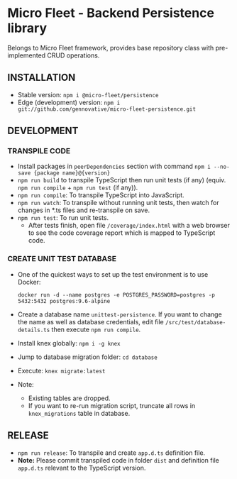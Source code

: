 # Micro Fleet - Backend Persistence library

Belongs to Micro Fleet framework, provides base repository class with pre-implemented CRUD operations.

## INSTALLATION

- Stable version: `npm i @micro-fleet/persistence`
- Edge (development) version: `npm i git://github.com/gennovative/micro-fleet-persistence.git`

## DEVELOPMENT

  ### TRANSPILE CODE
  - Install packages in `peerDependencies` section with command `npm i --no-save {package name}@{version}`
  - `npm run build` to transpile TypeScript then run unit tests (if any) (equiv. `npm run compile` + `npm run test` (if any)).
  - `npm run compile`: To transpile TypeScript into JavaScript.
  - `npm run watch`: To transpile without running unit tests, then watch for changes in *.ts files and re-transpile on save.
  - `npm run test`: To run unit tests.
    * After tests finish, open file `/coverage/index.html` with a web browser to see the code coverage report which is mapped to TypeScript code.

  ### CREATE UNIT TEST DATABASE
  - One of the quickest ways to set up the test environment is to use Docker:

    `docker run -d --name postgres -e POSTGRES_PASSWORD=postgres -p 5432:5432 postgres:9.6-alpine`

  - Create a database name `unittest-persistence`. If you want to change the name as well as database credentials, edit file `/src/test/database-details.ts` then execute `npm run compile`.
  - Install knex globally: `npm i -g knex`
  - Jump to database migration folder: `cd database`
  - Execute: `knex migrate:latest`
  - Note:
    * Existing tables are dropped.
	* If you want to re-run migration script, truncate all rows in `knex_migrations` table in database.

## RELEASE

- `npm run release`: To transpile and create `app.d.ts` definition file.
- **Note:** Please commit transpiled code in folder `dist` and definition file `app.d.ts` relevant to the TypeScript version.